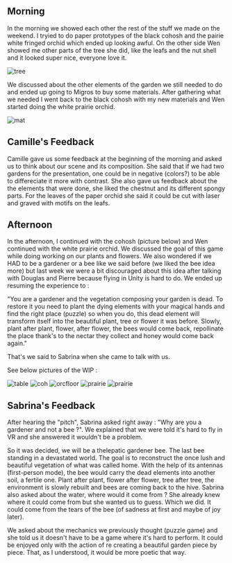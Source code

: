 ## Morning

In the morning we showed each other the rest of the stuff we made on the weekend. I tryied to do paper prototypes of the black cohosh and the pairie white fringed orchid which ended up looking awful. On the other side Wen showed me other parts of the tree she did, like the leafs and the nut shell and it looked super nice, everyone love it.

![tree](images/leafandshell.jpeg)

We discussed about the other elements of the garden we still needed to do and ended up going to Migros to buy some materials. After gathering what we needed I went back to the black cohosh with my new materials and Wen started doing the white prairie orchid.

![mat](images/materials.jpeg)

## Camille's Feedback

Camille gave us some feedback at the beginning of the morning and asked us to think about our scene and its composition. She said that if we had two gardens for the presentation, one could be in negative (colors?) to be able to differeciate it more with contrast. She also gave us feedback about the the elements that were done, she liked the chestnut and its different spongy parts. For the leaves of the paper orchid she said it could be cut with laser and graved with motifs on the leafs.

## Afternoon

In the afternoon, I continued with the cohosh (picture below) and Wen continued with the white prairie orchid. We discussed the goal of this game while doing working on our plants and flowers. We also wondered if we HAD to be a gardener or a bee like we said before (we liked the bee idea more) but last week we were a bit discouraged about this idea after talking with Douglas and Pierre because flying in Unity is hard to do. We ended up resuming the experience to :

"You are a gardener and the vegetation composing your garden is dead. To restore it you need to plant the dying elements with your magical hands and find the right place (puzzle) so when you do, this dead element will transform itself into the beautiful plant, tree or flower it was before. Slowly, plant after plant, flower, after flower, the bees would come back, repollinate the place thank's to the nectar they collect and honey would come back again."

That's we said to Sabrina when she came to talk with us.

See below pictures of the WIP :

![table](images/table3.jpeg)
![coh](images/cohosh.jpeg)
![orcfloor](images/orchidfloor.jpeg)
![prairie](images/orchidprairie.jpeg)
![prairie](images/orchidprairie2.jpeg)

## Sabrina's Feedback

After hearing the "pitch", Sabrina asked right away : "Why are you a gardener and not a bee ?". We explained that we were told it's hard to fly in VR and she answered it wouldn't be a problem.

So it was decided, we will be a thelepatic gardener bee. The last bee standing in a devastated world. The goal is to reconstruct the once lush and beautiful vegetation of what was called home. With the help of its antennas (first-person mode), the bee would carry the dead elements into another soil, a fertile one. Plant after plant, flower after flower, tree after tree, the environment is slowly rebuilt and bees are coming back to the hive. Sabrina also asked about the water, where would it come from ? She already knew where it could come from but she wanted us to guess. Which we did. It could come from the tears of the bee (of sadness at first and maybe of joy later).

We asked about the mechanics we previously thought (puzzle game) and she told us it doesn't have to be a game where it's hard to perform. It could be enjoyed only with the action of re creating a beautiful garden piece by piece. That, as I understood, it would be more poetic that way.
